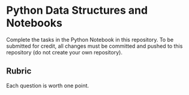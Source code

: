 # Python Data Structures and Notebooks

Complete the tasks in the Python Notebook in this repository.
To be submitted for credit, all changes must be committed and pushed to this repository (do not create your own repository).

## Rubric

Each question is worth one point.
